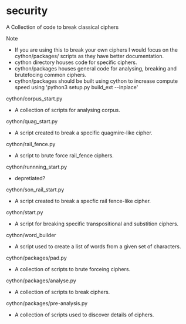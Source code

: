 # security

A Collection of code to break classical ciphers

Note
- If you are using this to break your own ciphers I would focus on the cython/packages/ scripts as they have better documentation.
- cython directory houses code for specific ciphers.
- cython/packages houses general code for analysing, breaking and brutefocing common ciphers.
- cython/packages should be built using cython to increase compute speed using 'python3 setup.py build_ext --inplace'

cython/corpus_start.py
- A collection of scripts for analysing corpus.

cython/quag_start.py
- A script created to break a specific quagmire-like cipher.

cython/rail_fence.py
- A script to brute force rail_fence ciphers.

cython/runnning_start.py
- depretiated?

cython/son_rail_start.py
- A script created to break a specfic rail fence-like cipher.

cython/start.py
- A script for breaking specific transpositional and substition ciphers.

cython/word_builder
- A script used to create a list of words from a given set of characters.

cython/packages/pad.py
- A collection of scripts to brute forceing ciphers.

cython/packages/analyse.py
- A collection of scripts to break ciphers.

cython/packages/pre-analysis.py
- A collection of scripts used to discover details of ciphers.
